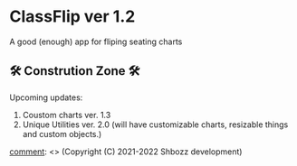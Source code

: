 # ClassFlip ver 1.2
A good (enough) app for fliping seating charts

## 🛠 Constrution Zone 🛠

Upcoming updates:

1. Coustom charts ver. 1.3
2. Unique Utilities ver. 2.0 (will have customizable charts, resizable things and custom objects.) 

[comment]: <> (manage seating charts in ClassFlip)
[comment]: <> (Copyright (C) 2021-2022  Shbozz development)
